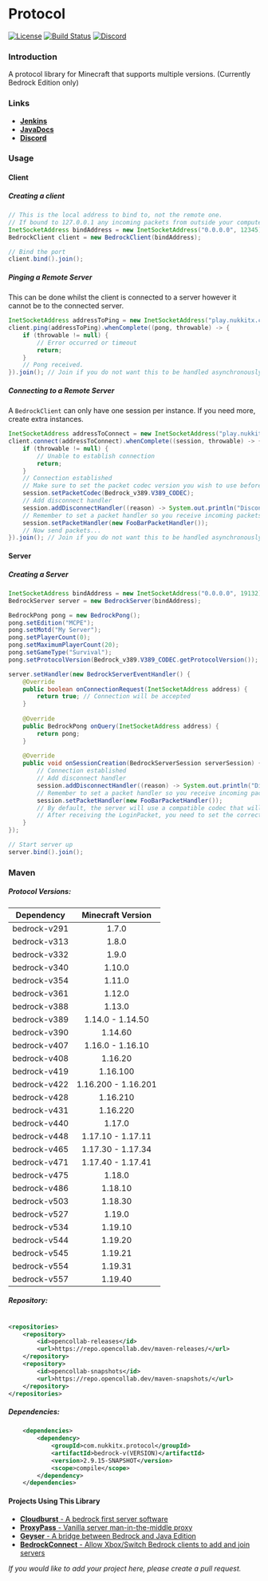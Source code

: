 # Protocol

[![License](https://img.shields.io/badge/license-Apache-blue.svg)](LICENSE)
[![Build Status](https://ci.nukkitx.com/job/NukkitX/job/Protocol/job/master/badge/icon)](https://ci.nukkitx.com/job/NukkitX/job/Protocol/job/master/)
[![Discord](https://img.shields.io/discord/393465748535640064.svg)](https://discord.gg/seCw62a)

### Introduction

A protocol library for Minecraft that supports multiple versions. (Currently Bedrock Edition only)

### Links

* __[Jenkins](https://ci.nukkitx.com/job/NukkitX/job/Protocol/)__
* __[JavaDocs](https://ci.nukkitx.com/job/NukkitX/job/Protocol/job/master/javadoc/index.html?overview-summary.html)__
* __[Discord](https://discord.gg/seCw62a)__

### Usage

#### Client

##### Creating a client
```java
// This is the local address to bind to, not the remote one.
// If bound to 127.0.0.1 any incoming packets from outside your computer will not be received.
InetSocketAddress bindAddress = new InetSocketAddress("0.0.0.0", 12345);
BedrockClient client = new BedrockClient(bindAddress);

// Bind the port
client.bind().join();
```

##### Pinging a Remote Server

This can be done whilst the client is connected to a server however it cannot be to the connected server.
```java
InetSocketAddress addressToPing = new InetSocketAddress("play.nukkitx.com", 19132);
client.ping(addressToPing).whenComplete((pong, throwable) -> {
    if (throwable != null) {
        // Error occurred or timeout
        return;
    }
    // Pong received.
}).join(); // Join if you do not want this to be handled asynchronously.
```

##### Connecting to a Remote Server

A `BedrockClient` can only have one session per instance. If you need more, create extra instances.

```java
InetSocketAddress addressToConnect = new InetSocketAddress("play.nukkitx.com", 19132);
client.connect(addressToConnect).whenComplete((session, throwable) -> {
    if (throwable != null) {
        // Unable to establish connection
        return;
    }
    // Connection established
    // Make sure to set the packet codec version you wish to use before sending out packets
    session.setPacketCodec(Bedrock_v389.V389_CODEC);
    // Add disconnect handler
    session.addDisconnectHandler((reason) -> System.out.println("Disconnected"));
    // Remember to set a packet handler so you receive incoming packets
    session.setPacketHandler(new FooBarPacketHandler());
    // Now send packets...
}).join(); // Join if you do not want this to be handled asynchronously.
```

#### Server

##### Creating a Server

```java
InetSocketAddress bindAddress = new InetSocketAddress("0.0.0.0", 19132);
BedrockServer server = new BedrockServer(bindAddress);

BedrockPong pong = new BedrockPong();
pong.setEdition("MCPE");
pong.setMotd("My Server");
pong.setPlayerCount(0);
pong.setMaximumPlayerCount(20);
pong.setGameType("Survival");
pong.setProtocolVersion(Bedrock_v389.V389_CODEC.getProtocolVersion());

server.setHandler(new BedrockServerEventHandler() {
    @Override
    public boolean onConnectionRequest(InetSocketAddress address) {
        return true; // Connection will be accepted
    }
    
    @Override
    public BedrockPong onQuery(InetSocketAddress address) {
        return pong;
    }
    
    @Override
    public void onSessionCreation(BedrockServerSession serverSession) {
        // Connection established
        // Add disconnect handler
        session.addDisconnectHandler((reason) -> System.out.println("Disconnected"));
        // Remember to set a packet handler so you receive incoming packets
        session.setPacketHandler(new FooBarPacketHandler());
        // By default, the server will use a compatible codec that will read any LoginPacket.
        // After receiving the LoginPacket, you need to set the correct packet codec for the client and continue. 
    }
});

// Start server up
server.bind().join();
```

### Maven

##### Protocol Versions:

|  Dependency  |  Minecraft Version  |
|:------------:|:-------------------:|
| bedrock-v291 |        1.7.0        |
| bedrock-v313 |        1.8.0        |
| bedrock-v332 |        1.9.0        |
| bedrock-v340 |       1.10.0        |
| bedrock-v354 |       1.11.0        |
| bedrock-v361 |       1.12.0        |
| bedrock-v388 |       1.13.0        |
| bedrock-v389 |  1.14.0 - 1.14.50   |
| bedrock-v390 |       1.14.60       |
| bedrock-v407 |  1.16.0 - 1.16.10   |
| bedrock-v408 |       1.16.20       |
| bedrock-v419 |      1.16.100       |
| bedrock-v422 | 1.16.200 - 1.16.201 |
| bedrock-v428 |      1.16.210       |
| bedrock-v431 |      1.16.220       |
| bedrock-v440 |       1.17.0        |
| bedrock-v448 |  1.17.10 - 1.17.11  |
| bedrock-v465 |  1.17.30 - 1.17.34  |
| bedrock-v471 |  1.17.40 - 1.17.41  |
| bedrock-v475 |       1.18.0        |
| bedrock-v486 |       1.18.10       |
| bedrock-v503 |       1.18.30       |
| bedrock-v527 |       1.19.0        |
| bedrock-v534 |       1.19.10       |
| bedrock-v544 |       1.19.20       |
| bedrock-v545 |       1.19.21       |
| bedrock-v554 |       1.19.31       |
| bedrock-v557 |       1.19.40       |

##### Repository:

```xml

<repositories>
    <repository>
        <id>opencollab-releases</id>
        <url>https://repo.opencollab.dev/maven-releases/</url>
    </repository>
    <repository>
        <id>opencollab-snapshots</id>
        <url>https://repo.opencollab.dev/maven-snapshots/</url>
    </repository>
</repositories>
```

##### Dependencies:

```xml
    <dependencies>
        <dependency>
            <groupId>com.nukkitx.protocol</groupId>
            <artifactId>bedrock-v(VERSION)</artifactId>
            <version>2.9.15-SNAPSHOT</version>
            <scope>compile</scope>
        </dependency>
    </dependencies>
```

#### Projects Using This Library

* [__Cloudburst__ - A bedrock first server software](https://github.com/CloudburstMC/Server)
* [__ProxyPass__ - Vanilla server man-in-the-middle proxy](https://github.com/NukkitX/ProxyPass)
* [__Geyser__ - A bridge between Bedrock and Java Edition](https://github.com/GeyserMC/Geyser)
* [__BedrockConnect__ - Allow Xbox/Switch Bedrock clients to add and join servers](https://github.com/Pugmatt/BedrockConnect)

_If you would like to add your project here, please create a pull request._
